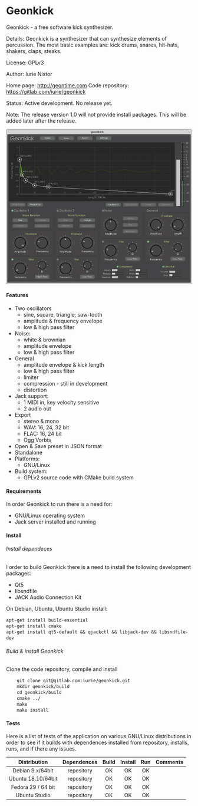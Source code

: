 # Geonkick

Geonkick - a free software kick synthesizer.

Details: Geonkick is a synthesizer that can synthesize elements
	 of percussion. The most basic examples are: kick drums,
	 snares, hit-hats, shakers, claps, steaks.

License: GPLv3

Author: Iurie Nistor

Home page: http://geontime.com
Code repository: https://gitlab.com/iurie/geonkick

Status: Active development. No release yet.

Note: The release version 1.0 will not provide install packages.
This will be added later after the release.

![Screenshot](data/screenshot.png)

#### Features

* Two oscillators
     - sine, square, triangle, saw-tooth
     - amplitude & frequency envelope
     - low & high pass filter
* Noise:
     - white & brownian
     - amplitude envelope
     - low & high pass filter
* General
     - amplitude envelope & kick length
     - low & high pass filter
     - limiter
     - compression - still in development
     - distortion
* Jack support:
     - 1 MIDI in, key velocity sensitive
     - 2 audio out
* Export
     - stereo & mono
     - WAV: 16, 24, 32 bit
     - FLAC: 16, 24 bit
     - Ogg Vorbis
* Open & Save preset in JSON format
* Standalone
* Platforms:
  - GNU/Linux
* Build system:
  - GPLv2 source code with CMake build system

#### Requirements

In order Geonkick to run there is a need for:

* GNU/Linux operating system
* Jack server installed and running

#### Install

###### Install dependeces

I order to build Geonkick there is a need to install the following development packages:
* Qt5
* libsndfile
* JACK Audio Connection Kit

On Debian, Ubuntu, Ubuntu Studio install:

    apt-get install build-essential
    apt-get install cmake
    apt-get install qt5-default && qjackctl && libjack-dev && libsndfile-dev

###### Build & install Geonkick

Clone the code repository, compile and install

        git clone git@gitlab.com:iurie/geonkick.git
        mkdir geonkick/build
        cd geonkick/build
        cmake ../
        make
        make install

#### Tests
Here is a list of tests of the application on various GNU/Linux distributions
in order to see if it builds with dependences installed from repository,
installs, runs, and if there any issues.

| Distribution  | Dependences  | Build  | Install  | Run  | Comments  |
|:-:|:-:|:-:|:-:|:-:|:-:|
| Debian 9.x/64bit  | repository  | OK  | OK  | OK  |   |
| Ubuntu 18.10/64bit  | repository  | OK  | OK  | OK  |   |
| Fedora 29 / 64 bit  | repository | OK  | OK  | OK  |   |
| Ubuntu Studio  | repository  | OK  | OK  | OK  |   |

